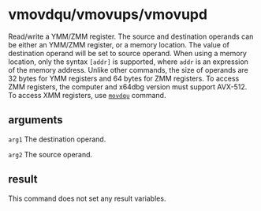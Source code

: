 # vmovdqu/vmovups/vmovupd

Read/write a YMM/ZMM register. The source and destination operands can be either an YMM/ZMM register, or a memory location. The value of destination operand will be set to source operand. When using a memory location, only the syntax `[addr]` is supported, where `addr` is an expression of the memory address. Unlike other commands, the size of operands are 32 bytes for YMM registers and 64 bytes for ZMM registers. To access ZMM registers, the computer and x64dbg version must support AVX-512. To access XMM registers, use [`movdqu`](movdqu.md) command.

## arguments

`arg1` The destination operand.

`arg2` The source operand.

## result

This command does not set any result variables.
